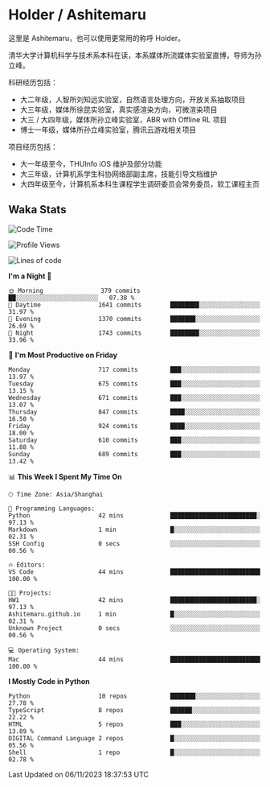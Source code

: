 # Holder / Ashitemaru

这里是 Ashitemaru，也可以使用更常用的称呼 Holder。

清华大学计算机科学与技术系本科在读，本系媒体所流媒体实验室直博，导师为孙立峰。

科研经历包括：

- 大二年级，人智所刘知远实验室，自然语言处理方向，开放关系抽取项目
- 大三年级，媒体所徐昆实验室，真实感渲染方向，可微渲染项目
- 大三 / 大四年级，媒体所孙立峰实验室，ABR with Offline RL 项目
- 博士一年级，媒体所孙立峰实验室，腾讯云游戏相关项目

项目经历包括：

- 大一年级至今，THUInfo iOS 维护及部分功能
- 大三年级，计算机系学生科协网络部副主席，技能引导文档维护
- 大四年级至今，计算机系本科生课程学生调研委员会常务委员，软工课程主页

## Waka Stats

<!--START_SECTION:waka-->
![Code Time](http://img.shields.io/badge/Code%20Time-1%2C018%20hrs%2057%20mins-blue)

![Profile Views](http://img.shields.io/badge/Profile%20Views-3-blue)

![Lines of code](https://img.shields.io/badge/From%20Hello%20World%20I%27ve%20Written-3.3%20million%20lines%20of%20code-blue)

**I'm a Night 🦉** 

```text
🌞 Morning                379 commits         ██░░░░░░░░░░░░░░░░░░░░░░░   07.38 % 
🌆 Daytime                1641 commits        ████████░░░░░░░░░░░░░░░░░   31.97 % 
🌃 Evening                1370 commits        ███████░░░░░░░░░░░░░░░░░░   26.69 % 
🌙 Night                  1743 commits        ████████░░░░░░░░░░░░░░░░░   33.96 % 
```
📅 **I'm Most Productive on Friday** 

```text
Monday                   717 commits         ███░░░░░░░░░░░░░░░░░░░░░░   13.97 % 
Tuesday                  675 commits         ███░░░░░░░░░░░░░░░░░░░░░░   13.15 % 
Wednesday                671 commits         ███░░░░░░░░░░░░░░░░░░░░░░   13.07 % 
Thursday                 847 commits         ████░░░░░░░░░░░░░░░░░░░░░   16.50 % 
Friday                   924 commits         ████░░░░░░░░░░░░░░░░░░░░░   18.00 % 
Saturday                 610 commits         ███░░░░░░░░░░░░░░░░░░░░░░   11.88 % 
Sunday                   689 commits         ███░░░░░░░░░░░░░░░░░░░░░░   13.42 % 
```


📊 **This Week I Spent My Time On** 

```text
🕑︎ Time Zone: Asia/Shanghai

💬 Programming Languages: 
Python                   42 mins             ████████████████████████░   97.13 % 
Markdown                 1 min               █░░░░░░░░░░░░░░░░░░░░░░░░   02.31 % 
SSH Config               0 secs              ░░░░░░░░░░░░░░░░░░░░░░░░░   00.56 % 

🔥 Editors: 
VS Code                  44 mins             █████████████████████████   100.00 % 

🐱‍💻 Projects: 
HW1                      42 mins             ████████████████████████░   97.13 % 
Ashitemaru.github.io     1 min               █░░░░░░░░░░░░░░░░░░░░░░░░   02.31 % 
Unknown Project          0 secs              ░░░░░░░░░░░░░░░░░░░░░░░░░   00.56 % 

💻 Operating System: 
Mac                      44 mins             █████████████████████████   100.00 % 
```

**I Mostly Code in Python** 

```text
Python                   10 repos            ███████░░░░░░░░░░░░░░░░░░   27.78 % 
TypeScript               8 repos             ██████░░░░░░░░░░░░░░░░░░░   22.22 % 
HTML                     5 repos             ███░░░░░░░░░░░░░░░░░░░░░░   13.89 % 
DIGITAL Command Language 2 repos             █░░░░░░░░░░░░░░░░░░░░░░░░   05.56 % 
Shell                    1 repo              █░░░░░░░░░░░░░░░░░░░░░░░░   02.78 % 
```




 Last Updated on 06/11/2023 18:37:53 UTC
<!--END_SECTION:waka-->

<!--
**Ashitemaru/Ashitemaru** is a ✨ _special_ ✨ repository because its `README.md` (this file) appears on your GitHub profile.

Here are some ideas to get you started:

- 🔭 I’m currently working on ...
- 🌱 I’m currently learning ...
- 👯 I’m looking to collaborate on ...
- 🤔 I’m looking for help with ...
- 💬 Ask me about ...
- 📫 How to reach me: ...
- 😄 Pronouns: ...
- ⚡ Fun fact: ...
-->
